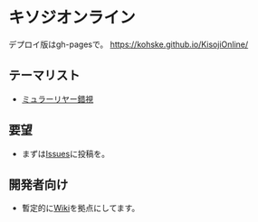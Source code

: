# キソジオンライン

デプロイ版はgh-pagesで。 https://kohske.github.io/KisojiOnline/


## テーマリスト

- [ミュラーリヤー錯視](theme/Muller-lyer/index.html)

## 要望

- まずは[Issues](https://github.com/kohske/KisojiOnline/issues)に投稿を。

## 開発者向け

- 暫定的に[Wiki](https://github.com/kohske/KisojiOnline/wiki/%E3%82%AD%E3%82%BD%E3%82%B8%E3%82%AA%E3%83%B3%E3%83%A9%E3%82%A4%E3%83%B3-Wiki)を拠点にしてます。
